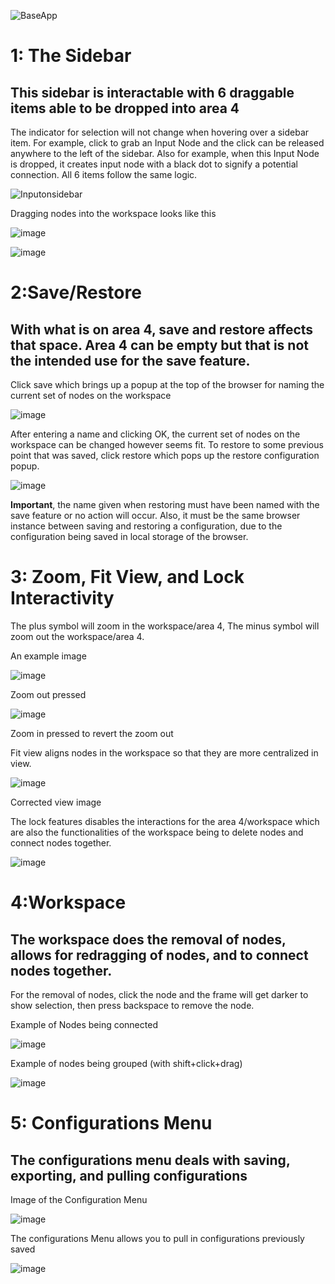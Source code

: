 ![BaseApp](https://user-images.githubusercontent.com/77747670/206331223-5f7cea6c-bce4-4f24-869a-66bb47331a08.png)

<h1>1: The Sidebar</h1>
<h2>This sidebar is interactable with 6 draggable items able to be dropped into area 4</h2>
<p>
The indicator for selection will not change when hovering over a sidebar item. For example, click to grab an Input Node and the click can be released anywhere to the left of the sidebar. Also for example, when this Input Node is dropped, it creates input node with a black dot to signify a potential connection. All 6 items follow the same logic.
</p>

![Inputonsidebar](https://user-images.githubusercontent.com/77747670/206331493-ba526a46-71e1-481d-9ae3-769de30aaae3.png)

<p>Dragging nodes into the workspace looks like this</p>

![image](https://user-images.githubusercontent.com/77747670/206331726-39934ef2-b93b-4434-b8b4-fbd0cb3f9566.png)

![image](https://user-images.githubusercontent.com/77747670/206331765-560dd181-babe-4071-bad2-82b540a9cd5e.png)

<h1>2:Save/Restore</h1>
<h2>With what is on area 4, save and restore affects that space. Area 4 can be empty but that is not the intended use for the save feature. </h2>
<p> Click save which brings up a popup at the top of the browser for naming the current set of nodes on the workspace</p>

![image](https://user-images.githubusercontent.com/38050891/200958945-d07bcd69-cbf9-463a-8e51-8ba0f8a9552d.png)

<p> After entering a name and clicking OK, the current set of nodes on the workspace can be changed however seems fit. To restore to some previous point that was saved, click restore which pops up the restore configuration popup. </p> 

![image](https://user-images.githubusercontent.com/38050891/200961169-8d7eeee1-7b17-47d6-9e27-fc0e4290df3e.png)

<p><b>Important</b>, the name given when restoring must have been named with the save feature or no action will occur. Also, it must be the same browser instance between saving and restoring a configuration, due to the configuration being saved in local storage of the browser. </p>
<h1>3: Zoom, Fit View, and Lock Interactivity</h1>
<p> The plus symbol will zoom in the workspace/area 4, The minus symbol will zoom out the workspace/area 4. </p>


<p>An example image</p>

![image](https://user-images.githubusercontent.com/77747670/206332349-7d1c65d7-7534-41ea-8546-3d4b70f8fe2b.png)


<p>Zoom out pressed</p>

![image](https://user-images.githubusercontent.com/77747670/206332389-243d642c-b4e1-45ae-93a6-b394a9afc0e6.png)

<p>Zoom in pressed to revert the zoom out</p>
<p>Fit view aligns nodes in the workspace so that they are more centralized in view.</p>

![image](https://user-images.githubusercontent.com/77747670/206332540-dd2328f4-54a7-4c50-8a19-ddbfc50cb0a9.png)


<p>Corrected view image</p>
<p> The lock features disables the interactions for the area 4/workspace which are also the functionalities of the workspace being to delete nodes and connect nodes together. 
  
![image](https://user-images.githubusercontent.com/77747670/206332648-3dfabf83-8be0-4c96-aedb-35a33c8fea81.png)

  
<h1>4:Workspace</h1>
<h2>The workspace does the removal of nodes, allows for redragging of nodes, and to connect nodes together.</h2>
<p>For the removal of nodes, click the node and the frame will get darker to show selection, then press backspace to remove the node.</p>

<p>Example of Nodes being connected</p>

![image](https://user-images.githubusercontent.com/77747670/206332925-ee4cc3f2-44b2-4237-ad10-86a2e178a9f8.png)


<p>Example of nodes being grouped (with shift+click+drag)</p>

![image](https://user-images.githubusercontent.com/77747670/206333157-65ad6c38-e92f-4243-9c24-4a069a40cb39.png)


<h1>5: Configurations Menu</h1>
<h2>The configurations menu deals with saving, exporting, and pulling configurations</h2>

<p>Image of the Configuration Menu</p>

![image](https://user-images.githubusercontent.com/77747670/206333406-b633437e-372e-4160-aed5-943164dbedf8.png)

<p> The configurations Menu allows you to pull in configurations previously saved</p>

![image](https://user-images.githubusercontent.com/77747670/206333570-a26267da-878b-4b0c-b460-2388a4c87a74.png)




  

